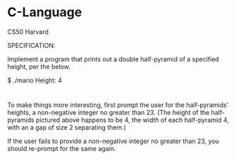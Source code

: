# C-Language
CS50 Harvard

SPECIFICATION:

Implement a program that prints out a double half-pyramid of a specified height, per the below.

$ ./mario
Height: 4
   #  #
  ##  ##
 ###  ###
####  ####

To make things more interesting, first prompt the user for the half-pyramids' heights, a non-negative integer no greater than 23. (The height of the half-pyramids pictured above happens to be 4, the width of each half-pyramid 4, with an a gap of size 2 separating them.)

If the user fails to provide a non-negative integer no greater than 23, you should re-prompt for the same again.
